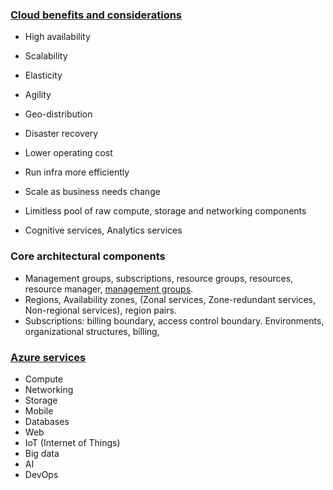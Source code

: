 
### [Cloud benefits and considerations](https://docs.microsoft.com/en-us/learn/modules/fundamental-azure-concepts/benefits-of-cloud-computing)
* High availability
* Scalability
* Elasticity
* Agility
* Geo-distribution
* Disaster recovery

* Lower operating cost
* Run infra more efficiently
* Scale as business needs change
* Limitless pool of raw compute, storage and networking components
* Cognitive services, Analytics services

### Core architectural components
* Management groups, subscriptions, resource groups, resources, resource manager, [management groups](https://docs.microsoft.com/en-us/learn/modules/azure-architecture-fundamentals/management-groups-subscriptions).
* Regions, Availability zones, (Zonal services, Zone-redundant services, Non-regional services), region pairs.
* Subscriptions: billing boundary, access control boundary. Environments, organizational structures, billing, 

### [Azure services](https://docs.microsoft.com/en-us/learn/modules/intro-to-azure-fundamentals/tour-of-azure-services)
* Compute
* Networking
* Storage
* Mobile
* Databases
* Web
* IoT (Internet of Things)
* Big data
* AI
* DevOps



